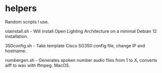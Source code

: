# helpers
Random scripts I use. 

olainstall.sh    -  Will install Open Lighting Architecture on a minimal Debian 12 installation.

350config.sh     -  Take template Cisco SG350 config file, change IP and hostname.

numbergen.sh     -  Generates spoken number audio files from 1 to X, converts aiff to wav with ffmpeg. MacOS.
